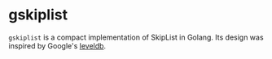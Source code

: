 # gskiplist

`gskiplist` is a compact implementation of SkipList in Golang.
Its design was inspired by Google's [leveldb](https://github.com/google/leveldb).
